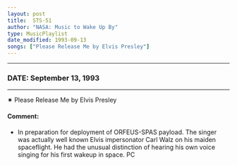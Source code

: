 ```yaml
---
layout: post
title:  STS-51
author: "NASA: Music to Wake Up By"
type: MusicPlaylist
date_modified: 1993-09-13
songs: ["Please Release Me by Elvis Presley"]
---
```


----
### DATE: September 13, 1993
----
✷ Please Release Me by Elvis Presley

#### Comment:
* In preparation for deployment of ORFEUS-SPAS payload. The singer was actually well known Elvis impersonator Carl Walz on his maiden spaceflight. He had the unusual distinction of hearing his own voice singing for his first wakeup in space. PC



<br/>
<center>
	<a target="_blank"
	   href="https://twitter.com/intent/tweet?hashtags=Space,NASA,Playlist,NASAWakeupCalls,SpaceProgram&text={{ page.author}}, '{{ page.songs.first }}' {{ page.title }}, {{ page.date | date: '%B %d, %Y' }}. {{ site.url }}{{ page.url }}&via=nasawakeupcalls"><i class="fab fa-twitter" alt="Tweet this page" style="font-size: 1.3em;"></i></a>
	&nbsp; 	<i class="fas fa-user-astronaut" style="font-size: 1.5em;"></i> &nbsp;
    <a type="amzn" search="'Please Release Me by Elvis Presley'" category="popular music">
    <i class="fab fa-amazon" style="font-size: 1.3em;"></i></a>
</center>
